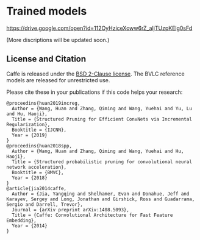 # Trained models
https://drive.google.com/open?id=112OyHziceXoww6rZ_aIjTUzpKElg0sFd

(More discriptions will be updated soon.)


## License and Citation

Caffe is released under the [BSD 2-Clause license](https://github.com/BVLC/caffe/blob/master/LICENSE).
The BVLC reference models are released for unrestricted use.

Please cite these in your publications if this code helps your research:

    @proceedins{huan2019increg,
      Author = {Wang, Huan and Zhang, Qiming and Wang, Yuehai and Yu, Lu and Hu, Haoji},
      Title = {Structured Pruning for Efficient ConvNets via Incremental Regularization},
      Booktitle = {IJCNN},
      Year = {2019}
    }
    @proceedins{huan2018spp,
      Author = {Wang, Huan and Zhang, Qiming and Wang, Yuehai and Hu, Haoji},
      Title = {Structured probabilistic pruning for convolutional neural network acceleration},
      Booktitle = {BMVC},
      Year = {2018}
    }
    @article{jia2014caffe,
      Author = {Jia, Yangqing and Shelhamer, Evan and Donahue, Jeff and Karayev, Sergey and Long, Jonathan and Girshick, Ross and Guadarrama, Sergio and Darrell, Trevor},
      Journal = {arXiv preprint arXiv:1408.5093},
      Title = {Caffe: Convolutional Architecture for Fast Feature Embedding},
      Year = {2014}
    }
